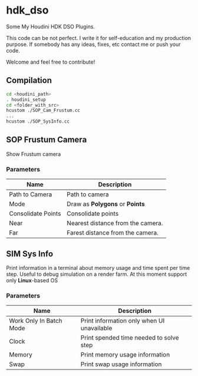 # hdk_dso
Some My Houdini HDK DSO Plugins. 

This code can be not perfect. I write it for self-education and my production purpose. If somebody has any ideas, fixes, etc contact me or push your code.

Welcome and feel free to contribute!

## Compilation
```bash
cd <houdini_path>
. houdini_setup
cd <folder_with_src>
hcustom ./SOP_Cam_Frustum.cc
...
hcustom ./SOP_SysInfo.cc
```

## SOP Frustum Camera
Show Frustum camera

### Parameters

Name | Description
--- | ---
Path to Camera | Path to camera
Mode | Draw as **Polygons** or **Points**
Consolidate Points | Consolidate points
Near | Nearest distance from the camera.
Far |Farest distance from the camera.

## SIM Sys Info
Print information in a terminal about memory usage and time spent per time step. Useful to debug simulation on a render farm.
At this moment support only **Linux**-based OS
### Parameters

Name | Description
--- | ---
Work Only In Batch Mode | Print information only when UI unavailable
Clock | Print spended time needed to solve step
Memory | Print memory usage information
Swap | Print swap usage information